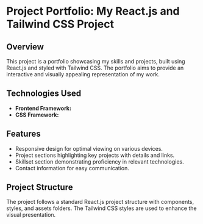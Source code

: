 # Project Portfolio: My React.js and Tailwind CSS Project

## Overview

This project is a portfolio showcasing my skills and projects, built using React.js and styled with Tailwind CSS. The portfolio aims to provide an interactive and visually appealing representation of my work.

## Technologies Used

- **Frontend Framework:** 
- **CSS Framework:** 

## Features

- Responsive design for optimal viewing on various devices.
- Project sections highlighting key projects with details and links.
- Skillset section demonstrating proficiency in relevant technologies.
- Contact information for easy communication.

## Project Structure

The project follows a standard React.js project structure with components, styles, and assets folders. The Tailwind CSS styles are used to enhance the visual presentation.

